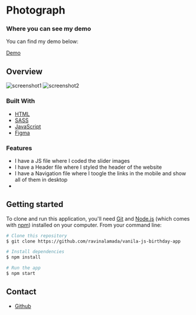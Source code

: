 # Photograph

### Where you can see my demo
  You can find my demo below:
  
  [Demo](https://prisca-photograph.netlify.app/)

## Overview
![screenshot1](./webroot/images/photograph-screenshot.png)
![screenshot2](./webroot/images/desk-screenshot-photograph.png)

### Built With
 - [HTML](https://developer.mozilla.org/en-US/docs/Web/HTML)
 - [SASS](https://sass-lang.com/)
 - [JavaScript](https://javascript.info/)
 - [Figma](https://www.figma.com/file/VgF87mULloYb7HZ1EMCRzU/Laaqiq-1---Portfolio-detail-(Responsive)?node-id=7%3A16)
 
### Features
- I have a JS file where I coded the slider images 
- I have a Header file where I styled the header of the website
- I have a Navigation file where I toogle the links in the mobile and show all of them in desktop
- 
## Getting started
To clone and run this application, you'll need [Git](https://git-scm.com) and [Node.js](https://nodejs.org/en/download/) (which comes with [npm](http://npmjs.com)) installed on your computer. From your command line:

```bash
# Clone this repository
$ git clone https://github.com/ravinalamada/vanila-js-birthday-app

# Install dependencies
$ npm install

# Run the app
$ npm start
```
## Contact
-  [Github](https://github.com/ravinalamada)
